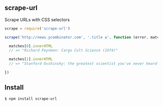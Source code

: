 ## scrape-url

Scrape URLs with CSS selectors

```js
scrape = require('scrape-url')

scrape('http://news.ycombinator.com', '.title a', function (error, matches) {

  matches[0].innerHTML
  // => "Richard Feynman: Cargo Cult Science (1974)"

  matches[1].innerHTML
  // => "Stanford Ovshinsky: the greatest scientist you've never heard of"

})
```

## Install

```bash
$ npm install scrape-url
```
